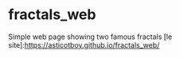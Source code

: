 # fractals_web
Simple web page showing two famous fractals
[le site]:https://asticotboy.github.io/fractals_web/